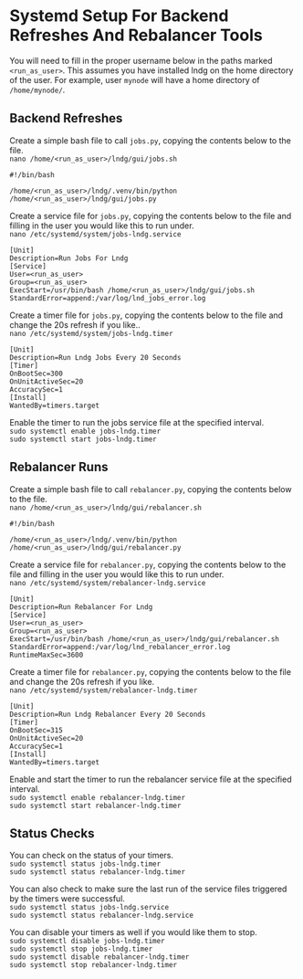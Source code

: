 # Systemd Setup For Backend Refreshes And Rebalancer Tools

You will need to fill in the proper username below in the paths marked `<run_as_user>`. This assumes you have installed lndg on the home directory of the user. For example, user `mynode` will have a home directory of `/home/mynode/`.

## Backend Refreshes
Create a simple bash file to call `jobs.py`, copying the contents below to the file.  
`nano /home/<run_as_user>/lndg/gui/jobs.sh`
```
#!/bin/bash

/home/<run_as_user>/lndg/.venv/bin/python /home/<run_as_user>/lndg/gui/jobs.py
```
Create a service file for `jobs.py`, copying the contents below to the file and filling in the user you would like this to run under.  
`nano /etc/systemd/system/jobs-lndg.service`
```
[Unit]
Description=Run Jobs For Lndg
[Service]
User=<run_as_user>
Group=<run_as_user>
ExecStart=/usr/bin/bash /home/<run_as_user>/lndg/gui/jobs.sh
StandardError=append:/var/log/lnd_jobs_error.log
```

Create a timer file for `jobs.py`, copying the contents below to the file and change the 20s refresh if you like..  
`nano /etc/systemd/system/jobs-lndg.timer`
```
[Unit]
Description=Run Lndg Jobs Every 20 Seconds
[Timer]
OnBootSec=300
OnUnitActiveSec=20
AccuracySec=1
[Install]
WantedBy=timers.target
```
Enable the timer to run the jobs service file at the specified interval.  
`sudo systemctl enable jobs-lndg.timer`  
`sudo systemctl start jobs-lndg.timer`  

## Rebalancer Runs
Create a simple bash file to call `rebalancer.py`, copying the contents below to the file.  
`nano /home/<run_as_user>/lndg/gui/rebalancer.sh`
```
#!/bin/bash

/home/<run_as_user>/lndg/.venv/bin/python /home/<run_as_user>/lndg/gui/rebalancer.py
```
Create a service file for `rebalancer.py`, copying the contents below to the file and filling in the user you would like this to run under.  
`nano /etc/systemd/system/rebalancer-lndg.service`
```
[Unit]
Description=Run Rebalancer For Lndg
[Service]
User=<run_as_user>
Group=<run_as_user>
ExecStart=/usr/bin/bash /home/<run_as_user>/lndg/gui/rebalancer.sh
StandardError=append:/var/log/lnd_rebalancer_error.log
RuntimeMaxSec=3600
```

Create a timer file for `rebalancer.py`, copying the contents below to the file and change the 20s refresh if you like.  
`nano /etc/systemd/system/rebalancer-lndg.timer`
```
[Unit]
Description=Run Lndg Rebalancer Every 20 Seconds
[Timer]
OnBootSec=315
OnUnitActiveSec=20
AccuracySec=1
[Install]
WantedBy=timers.target
```
Enable and start the timer to run the rebalancer service file at the specified interval.  
`sudo systemctl enable rebalancer-lndg.timer`  
`sudo systemctl start rebalancer-lndg.timer`  


## Status Checks
You can check on the status of your timers.  
`sudo systemctl status jobs-lndg.timer`  
`sudo systemctl status rebalancer-lndg.timer`  

You can also check to make sure the last run of the service files triggered by the timers were successful.  
`sudo systemctl status jobs-lndg.service`  
`sudo systemctl status rebalancer-lndg.service`  

You can disable your timers as well if you would like them to stop.  
`sudo systemctl disable jobs-lndg.timer`  
`sudo systemctl stop jobs-lndg.timer`  
`sudo systemctl disable rebalancer-lndg.timer`  
`sudo systemctl stop rebalancer-lndg.timer`  
